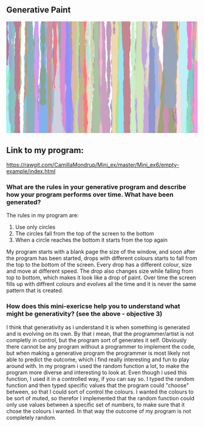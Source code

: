 ## Generative Paint


![alt text](generative_paint.png)
## Link to my program:
https://rawgit.com/CamillaMondrup/Mini_ex/master/Mini_ex6/empty-example/index.html

### What are the rules in your generative program and describe how your program performs over time. What have been generated?

The rules in my program are:
1. Use only circles
2. The circles fall from the top of the screen to the bottom
3. When a circle reaches the bottom it starts from the top again

My program starts with a blank page the size of the window, and soon after the program has been started, drops with different colours starts to fall from the top to the bottom of the screen. Every drop has a different colour, size and move at different speed. The drop also changes size while falling from top to bottom, which makes it look like a drop of paint. 
Over time the screen fills up with diffrent colours and evolves all the time and it is never the same pattern that is created. 

### How does this mini-exericse help you to understand what might be generativity? (see the above - objective 3)
I think that generativity as i understand it is when something is generated and is evolving on its own. By that i mean, that the programmer/artist is not completly in control, but the program sort of generates it self. Obviously there cannot be any program without a programmer to implement the code, but when making a generative program the programmer is most likely not able to predict the outcome, which i find really interesting and fun to play around with. 
In my program i used the random function a lot, to make the program more diverse and interesting to look at. Even though i used this function, I used it in a controlled way, if you can say so. I typed the random function and then typed specific values that the program could "choose" between, so that I could sort of control the colours. I wanted the colours to be sort of muted, so therefor I implemented that the random function could only use values between a specific set of numbers, to make sure that it chose the colours i wanted. In that way the outcome of my program is not completely random. 
